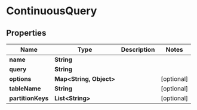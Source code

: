 
# ContinuousQuery

## Properties
Name | Type | Description | Notes
------------ | ------------- | ------------- | -------------
**name** | **String** |  | 
**query** | **String** |  | 
**options** | **Map&lt;String, Object&gt;** |  |  [optional]
**tableName** | **String** |  |  [optional]
**partitionKeys** | **List&lt;String&gt;** |  |  [optional]



